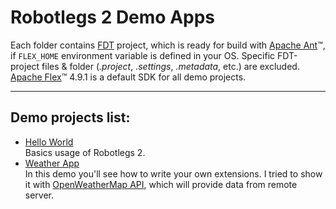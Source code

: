 Robotlegs 2 Demo Apps
=====================

Each folder contains [FDT](http://fdt.powerflasher.com "Powerlasher FDT") project, which is ready for build with [Apache Ant](http://ant.apache.org "Apache Ant Tool")&trade;, if `FLEX_HOME` environment variable is defined in your OS. Specific FDT-project files & folder (*.project*, *.settings*, *.metadata*, etc.) are excluded. [Apache Flex](http://flex.apache.org "Apache Flex SDK")&trade; 4.9.1 is a default SDK for all demo projects.
- - -
Demo projects list:
-------------------
*	[Hello World](./hello-world "Basics usage of Robotlegs 2")  
	Basics usage of Robotlegs 2.
*	[Weather App](./weather-app "OpenWeatherMap API based weather application")  
	In this demo you'll see how to write your own extensions. I tried to show it with [OpenWeatherMap API](http://www.openweathermap.com "OpenWeatherMap"), which will provide data from remote server.
